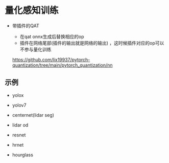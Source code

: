 
# 量化感知训练   

* 带插件的QAT 
  + 在qat onnx生成后替换相应的op   
  + 插件在网络尾部(插件的输出就是网络的输出) ，这时候插件对应的op可以不参与量化训练       

  https://github.com/lix19937/pytorch-quantization/tree/main/pytorch_quantization/nn   


## 示例  
* yolox

* yolov7

* centernet(lidar seg)

* lidar od

* resnet

* hrnet

* hourglass

